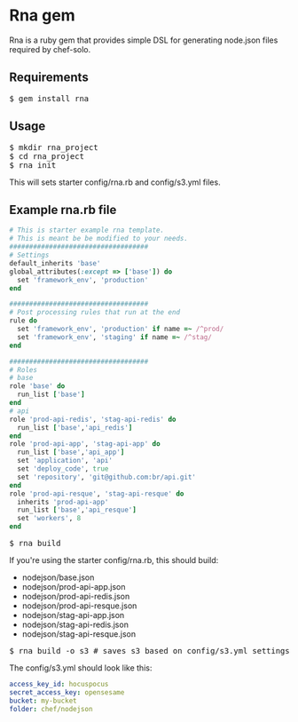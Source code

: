 Rna gem
===========

Rna is a ruby gem that provides simple DSL for generating node.json files required by chef-solo.

Requirements
------------

<pre>
$ gem install rna
</pre>

Usage
------------

<pre>
$ mkdir rna_project
$ cd rna_project
$ rna init
</pre>

This will sets starter config/rna.rb and config/s3.yml files.

Example rna.rb file
------------

```ruby
# This is starter example rna template.
# This is meant be be modified to your needs.
###################################
# Settings
default_inherits 'base'
global_attributes(:except => ['base']) do
  set 'framework_env', 'production'
end

###################################
# Post processing rules that run at the end
rule do
  set 'framework_env', 'production' if name =~ /^prod/
  set 'framework_env', 'staging' if name =~ /^stag/
end

###################################
# Roles
# base
role 'base' do
  run_list ['base']
end
# api
role 'prod-api-redis', 'stag-api-redis' do
  run_list ['base','api_redis']
end
role 'prod-api-app', 'stag-api-app' do
  run_list ['base','api_app']
  set 'application', 'api'
  set 'deploy_code', true
  set 'repository', 'git@github.com:br/api.git'
end
role 'prod-api-resque', 'stag-api-resque' do
  inherits 'prod-api-app'
  run_list ['base','api_resque']
  set 'workers', 8
end
```

<pre>
$ rna build
</pre>

If you're using the starter config/rna.rb, this should build:

* nodejson/base.json
* nodejson/prod-api-app.json
* nodejson/prod-api-redis.json
* nodejson/prod-api-resque.json
* nodejson/stag-api-app.json
* nodejson/stag-api-redis.json
* nodejson/stag-api-resque.json

<pre>
$ rna build -o s3 # saves s3 based on config/s3.yml settings
</pre>

The config/s3.yml should look like this:

```yaml
access_key_id: hocuspocus
secret_access_key: opensesame
bucket: my-bucket
folder: chef/nodejson
```